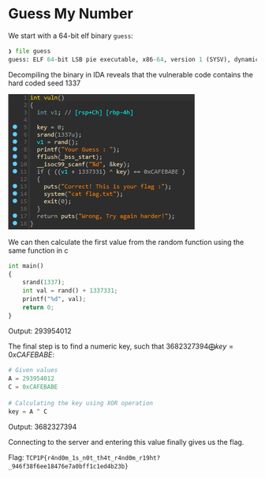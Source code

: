 # Guess My Number

We start with a 64-bit elf binary `guess`:

```python
❯ file guess
guess: ELF 64-bit LSB pie executable, x86-64, version 1 (SYSV), dynamically linked, interpreter /lib64/ld-linux-x86-64.so.2, BuildID[sha1]=4387911100f9b1f1805aab9e25a7b4858e277486, for GNU/Linux 3.2.0, not stripped
```

Decompiling the binary in IDA reveals that the vulnerable code contains the hard coded seed $1337$

![Untitled](media/Untitled.png)

We can then calculate the first value from the random function using the same function in c

```python
int main()
{
    srand(1337);
    int val = rand() + 1337331;
    printf("%d", val);
    return 0;
}
```

Output: $293954012$

The final step is to find a numeric key, such that $3682327394 \bigoplus key = 0xCAFEBABE$:

```python
# Given values
A = 293954012
C = 0xCAFEBABE

# Calculating the key using XOR operation
key = A ^ C
```

Output: $3682327394$

Connecting to the server and entering this value finally gives us the flag.

Flag: `TCP1P{r4nd0m_1s_n0t_th4t_r4nd0m_r19ht?_946f38f6ee18476e7a0bff1c1ed4b23b}`